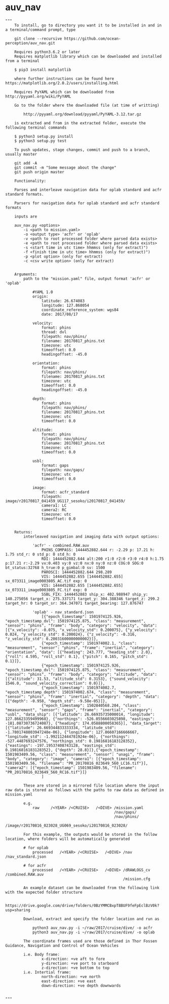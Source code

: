 # auv_nav
    """ 
        To install, go to directory you want it to be installed in and in a terminal/command prompt, type

        git clone --recursive https://github.com/ocean-perception/auv_nav.git

        Requires python3.6.2 or later
        Requires matplotlib library which can be downloaded and installed from a terminal

        $ pip3 install matplotlib

        where further instructions can be found here https://matplotlib.org/2.0.2/users/installing.html

        Requires PyYAML which can be downloaded from http://pyyaml.org/wiki/PyYAML

        Go to the folder where the downloaded file (at time of writting)
        
            http://pyyaml.org/download/pyyaml/PyYAML-3.12.tar.gz

        is extracted and from in the extracted folder, execute the following terminal commands 

        $ python3 setup.py install
        $ python3 setup.py test
        
        To push updates, stage changes, commit and push to a branch, usually master

        git add -A
        git commit -m "Some message about the change"
        git push origin master

        Functionality:

        Parses and interleave navigation data for oplab standard and acfr standard formats. 

        Parsers for navigation data for oplab standard and acfr standard formats

        inputs are 

        auv_nav.py <options>
            -i <path to mission.yaml>
            -o <output type> 'acfr' or 'oplab'
            -v <path to root processed folder where parsed data exists>
            -e <path to root processed folder where parsed data exists>
            -s <start time in utc time> hhmmss (only for extract)")
            -f <finish time in utc time> hhmmss (only for extract)")                        
            -p <plot option> (only for extract)
            -c <csv write option> (only for extract)


        Arguments:
            path to the "mission.yaml" file, output format 'acfr' or 'oplab'

                #YAML 1.0
                origin:
                    latitude: 26.674083
                    longitude: 127.868054               
                    coordinate_reference_system: wgs84  
                    date: 2017/08/17              

                velocity:
                    format: phins
                    thread: dvl
                    filepath: nav/phins/
                    filename: 20170817_phins.txt
                    timezone: utc
                    timeoffset: 0.0
                    headingoffset: -45.0

                orientation:
                    format: phins
                    filepath: nav/phins/
                    filename: 20170817_phins.txt
                    timezone: utc
                    timeoffset: 0.0
                    headingoffset: -45.0

                depth:
                    format: phins
                    filepath: nav/phins/
                    filename: 20170817_phins.txt
                    timezone: utc
                    timeoffset: 0.0

                altitude:
                    format: phins
                    filepath: nav/phins/
                    filename: 20170817_phins.txt
                    timezone: utc
                    timeoffset: 0.0

                usbl:
                    format: gaps
                    filepath: nav/gaps/
                    timezone: utc
                    timeoffset: 0.0

                image:
                    format: acfr_standard
                    filepath: image/r20170817_041459_UG117_sesoko/i20170817_041459/
                    camera1: LC
                    camera2: RC
                    timezone: utc
                    timeoffset: 0.0


        Returns:
            interleaved navigation and imaging data with output options:

                'acfr' - combined.RAW.auv
                    PHINS_COMPASS: 1444452882.644 r: -2.29 p: 17.21 h: 1.75 std_r: 0 std_p: 0 std_h: 0
                    RDI: 1444452882.644 alt:200 r1:0 r2:0 r3:0 r4:0 h:1.75 p:17.21 r:-2.29 vx:0.403 vy:0 vz:0 nx:0 ny:0 nz:0 COG:0 SOG:0 bt_status:32768 h_true:0 p_gimbal:0 sv: 1500
                    PAROSCI: 1444452882.644 298.289
                    VIS: 1444452882.655 [1444452882.655] sx_073311_image0003805_AC.tif exp: 0
                    VIS: 1444452882.655 [1444452882.655] sx_073311_image0003805_FC.tif exp: 0
                    SSBL_FIX: 1444452883 ship_x: 402.988947 ship_y: 140.275056 target_x: 275.337171 target_y: 304.388346 target_z: 299.2 target_hr: 0 target_sr: 364.347071 target_bearing: 127.876747

                'oplab' - nav_standard.json
                    [{"epoch_timestamp": 1501974125.926, "epoch_timestamp_dvl": 1501974125.875, "class": "measurement", "sensor": "phins", "frame": "body", "category": "velocity", "data": [{"x_velocity": -0.075, "x_velocity_std": 0.200075}, {"y_velocity": 0.024, "y_velocity_std": 0.200024}, {"z_velocity": -0.316, "z_velocity_std": 0.20031600000000002}]},
                    {"epoch_timestamp": 1501974002.1, "class": "measurement", "sensor": "phins", "frame": "inertial", "category": "orientation", "data": [{"heading": 243.777, "heading_std": 2.0}, {"roll": 4.595, "roll_std": 0.1}, {"pitch": 0.165, "pitch_std": 0.1}]},
                    {"epoch_timestamp": 1501974125.926, "epoch_timestamp_dvl": 1501974125.875, "class": "measurement", "sensor": "phins", "frame": "body", "category": "altitude", "data": [{"altitude": 31.53, "altitude_std": 0.3153}, {"sound_velocity": 1546.0, "sound_velocity_correction": 0.0}]},
                    {"epoch_timestamp": 1501974002.7, "epoch_timestamp_depth": 1501974002.674, "class": "measurement", "sensor": "phins", "frame": "inertial", "category": "depth", "data": [{"depth": -0.958, "depth_std": -9.58e-05}]},
                    {"epoch_timestamp": 1502840568.204, "class": "measurement", "sensor": "gaps", "frame": "inertial", "category": "usbl", "data_ship": [{"latitude": 26.66935735000014, "longitude": 127.86623359499968}, {"northings": -526.0556603025898, "eastings": -181.08730736724087}, {"heading": 174.0588800058365}], "data_target": [{"latitude": 26.669344833333334, "latitude_std": -1.7801748803947248e-06}, {"longitude": 127.86607166666667, "longitude_std": -1.992112444781924e-06}, {"northings": -527.4487693247576, "northings_std": 0.19816816183128352}, {"eastings": -197.19537408743128, "eastings_std": 0.19816816183128352}, {"depth": 28.8}]},{"epoch_timestamp": 1501983409.56, "class": "measurement", "sensor": "unagi", "frame": "body", "category": "image", "camera1": [{"epoch_timestamp": 1501983409.56, "filename": "PR_20170816_023649_560_LC16.tif"}], "camera2": [{"epoch_timestamp": 1501983409.56, "filename": "PR_20170816_023649_560_RC16.tif"}]}
                    ]

            These are stored in a mirrored file location where the input raw data is stored as follows with the paths to raw data as defined in mission.yaml
            
            e.g. 
                raw     /<YEAR> /<CRUISE>   /<DIVE> /mission.yaml
                                                    /nav/gaps/
                                                    /nav/phins/
                                                    /image/r20170816_023028_UG069_sesoko/i20170816_023028/

            For this example, the outputs would be stored in the follow location, where folders will be automatically generated

            # for oplab
                processed   /<YEAR> /<CRUISE>   /<DIVE> /nav            /nav_standard.json   
            
            # for acfr
                processed   /<YEAR> /<CRUISE>   /<DIVE> /dRAWLOGS_cv    /combined.RAW.auv   
                                                        /mission.cfg

            An example dataset can be downloaded from the following link with the expected folder structure

                https://drive.google.com/drive/folders/0BzYMMCBxpT8BUF9feFpEclBzV0k?usp=sharing

            Download, extract and specify the folder location and run as
                
                python3 auv_nav.py -i ~/raw/2017/cruise/dive/ -o acfr
                python3 auv_nav.py -i ~/raw/2017/cruise/dive/ -o oplab

            The coordinate frames used are those defined in Thor Fossen Guidance, Navigation and Control of Ocean Vehicles
            
            i.e. Body frame:
                    x-direction: +ve aft to fore
                    y-direction: +ve port to starboard
                    z-direction: +ve bottom to top
            i.e. Intertial frame:
                    north-direction: +ve north
                    east-direction: +ve east
                    down-direction: +ve depth downwards

            
    """
